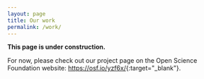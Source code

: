 ```yaml
---
layout: page
title: Our work
permalink: /work/
---
```


**This page is under construction.**

For now, please check out our project page on the Open Science Foundation website: <https://osf.io/yzf6x/>{:target="_blank"}.

<!---

Our work is split into 4 streams: [Stream 1](#stream-1-lorem-ipsum), [Stream 2](#stream-2-dolor-sit-amet), [Stream 3](#stream-3-consectetur-adipiscing) and [Stream 4](#stream-4-dolor-sit-amet).

----

## Stream 1 (lorem ipsum)

Lorem ipsum dolor sit amet

- some more
- details about
- Stream 1

### Publications

- [Publication 1](https://osf.io){:target="_blank"}
- [Publication 2](https://osf.io){:target="_blank"}
- [Publication 3](https://osf.io){:target="_blank"}

----

## Stream 2 (dolor sit amet)

Consectetur adipiscing elit

- more details
- about this
- particular stream

----

## Stream 3 (consectetur adipiscing)

Nam eleifend enim ac ipsum ultrices

- pellentesque leo diam
- ultricies sit amet lectus nec
- tempus semper enim

----

## Stream 4 (dolor sit amet)

Vestibulum venenatis est sed scelerisque molestie. 

- pellentesque quis vulputate nulla
- ac tristique leo
- vehicula sit amet risus id, ornare placerat augue

--->